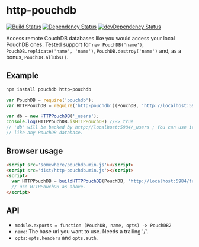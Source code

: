 http-pouchdb
============

[![Build Status](https://travis-ci.org/pouchdb/http-pouchdb.svg?branch=master)](https://travis-ci.org/pouchdb/http-pouchdb)
[![Dependency Status](https://david-dm.org/pouchdb/http-pouchdb.svg)](https://david-dm.org/pouchdb/http-pouchdb)
[![devDependency Status](https://david-dm.org/pouchdb/http-pouchdb/dev-status.svg)](https://david-dm.org/pouchdb/http-pouchdb#info=devDependencies)

Access remote CouchDB databases like you would access your local PouchDB
ones. Tested support for ``new PouchDB('name')``,
``PouchDB.replicate('name', 'name')``, ``PouchDB.destroy('name')`` and,
as a bonus, ``PouchDB.allDbs()``.

Example
-------

```bash
npm install pouchdb http-pouchdb
```

```javascript
var PouchDB = require('pouchdb');
var HTTPPouchDB = require('http-pouchdb')(PouchDB, 'http://localhost:5984');

var db = new HTTPPouchDB('_users');
console.log(HTTPPouchDB.isHTTPPouchDB) //-> true
// 'db' will be backed by http://localhost:5984/_users ; You can use it
// like any PouchDB database.
```

Browser usage
-------------

```html
<script src='somewhere/pouchdb.min.js'></script>
<script src='dist/http-pouchdb.min.js'></script>
<script>
  var HTTPPouchDB = buildHTTPPouchDB(PouchDB, 'http://localhost:5984/test');
  // use HTTPPouchDB as above.
</script>
```

API
---

- ``module.exports = function (PouchDB, name, opts) -> PouchDB2``
 - ``name``: The base url you want to use. Needs a trailing '/'.
 - ``opts``: ``opts.headers`` and ``opts.auth``.
